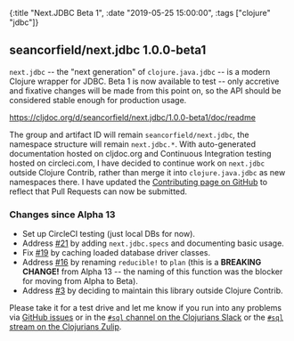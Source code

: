 {:title "Next.JDBC Beta 1",
 :date "2019-05-25 15:00:00",
 :tags ["clojure" "jdbc"]}
## seancorfield/next.jdbc 1.0.0-beta1

`next.jdbc` -- the "next generation" of `clojure.java.jdbc` -- is a modern Clojure wrapper for JDBC. Beta 1 is now available to test -- only accretive and fixative changes will be made from this point on, so the API should be considered stable enough for production usage.

https://cljdoc.org/d/seancorfield/next.jdbc/1.0.0-beta1/doc/readme  

The group and artifact ID will remain `seancorfield/next.jdbc`, the namespace structure will remain `next.jdbc.*`. With auto-generated documentation hosted on cljdoc.org and Continuous Integration testing hosted on circleci.com, I have decided to continue work on `next.jdbc` outside Clojure Contrib, rather than merge it into `clojure.java.jdbc` as new namespaces there. I have updated the [Contributing page on GitHub](https://github.com/seancorfield/next-jdbc/blob/master/CONTRIBUTING.md) to reflect that Pull Requests can now be submitted.

### Changes since Alpha 13

* Set up CircleCI testing (just local DBs for now).
* Address [#21](https://github.com/seancorfield/next-jdbc/issues/21) by adding `next.jdbc.specs` and documenting basic usage.
* Fix [#19](https://github.com/seancorfield/next-jdbc/issues/19) by caching loaded database driver classes.
* Address [#16](https://github.com/seancorfield/next-jdbc/issues/16) by renaming `reducible!` to `plan` (this is a **BREAKING CHANGE!** from Alpha 13 -- the naming of this function was the blocker for moving from Alpha to Beta).
* Address [#3](https://github.com/seancorfield/next-jdbc/issues/3) by deciding to maintain this library outside Clojure Contrib.

Please take it for a test drive and let me know if you run into any problems via [GitHub issues](https://github.com/seancorfield/next-jdbc/issues) or in the [`#sql` channel on the Clojurians Slack](https://clojurians.slack.com/messages/C1Q164V29/details/) or the [`#sql` stream on the Clojurians Zulip](https://clojurians.zulipchat.com/#narrow/stream/152063-sql).
